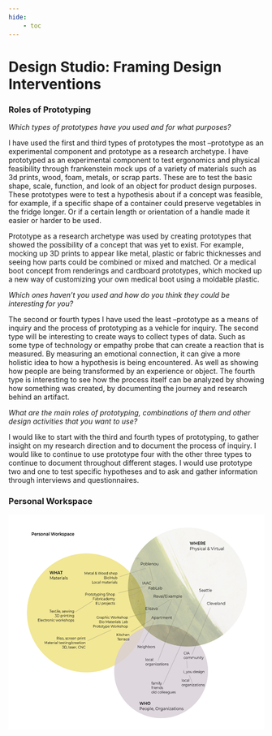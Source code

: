 ```yaml
---
hide:
    - toc
---
```


# Design Studio: Framing Design Interventions

### Roles of Prototyping

*Which types of prototypes have you used and for what purposes?*

I have used the first and third types of prototypes the most –prototype as an experimental component and prototype as a research archetype. I have prototyped as an experimental component to test ergonomics and physical feasibility through frankenstein mock ups of a variety of materials such as 3d prints, wood, foam, metals, or scrap parts. These are to test the basic shape, scale, function, and look of an object for product design purposes. These prototypes were to test a hypothesis about if a concept was feasible, for example, if a specific shape of a container could preserve vegetables in the fridge 
longer. Or if a certain length or orientation of a handle made it easier or harder to be used. 

Prototype as a research archetype was used by creating prototypes that showed the possibility of a concept that was yet to exist. For example, mocking up 3D prints to appear like metal, plastic or fabric thicknesses and seeing how parts could be combined or mixed and matched. Or a medical boot 
concept from renderings and cardboard prototypes, which mocked up a new way of customizing your own medical boot using a moldable plastic. 


*Which ones haven’t you used and how do you think they could be interesting for you?*

The second or fourth types I have used the least –prototype as a means of inquiry and the process of prototyping as a vehicle for inquiry. The second type will be interesting to create ways to collect types of data. Such as some type of technology or empathy probe that can create a reaction that is measured. By measuring an emotional connection, it can give a more holistic idea to how a hypothesis is being encountered. As well as showing how people are being transformed by an experience or object. The fourth type is interesting to see how the process itself can be analyzed by showing how something was created, by documenting the journey and research behind an artifact. 


*What are the main roles of prototyping, combinations of them and other design activities that you want to use?*

I would like to start with the third and fourth types of prototyping, to gather insight on my research direction and to document the process of inquiry. I would like to continue to use prototype four with the other three types to continue to document throughout different stages. I would use prototype two and one to test specific hypotheses and to ask and gather information through interviews and 
questionnaires. 


### Personal Workspace
![2_PersonalWorkspace](../images/1Term/2_DesignStudio/2_PersonalWorkspace.png)
